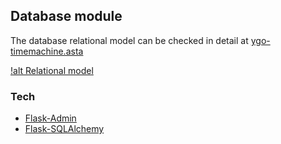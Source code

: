 ## Database module

The database relational model can be checked in detail at [ygo-timemachine.asta](ygo-timemachine.asta)

[!alt Relational model](relational-model.jpg)

### Tech

* [Flask-Admin](https://flask-admin.readthedocs.io)
* [Flask-SQLAlchemy](http://flask-sqlalchemy.pocoo.org/)